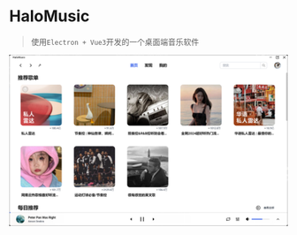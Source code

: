 # HaloMusic

> 使用`Electron + Vue3`开发的一个桌面端音乐软件

![image-20240127185327799](./public/image-20240127185327799.png)
